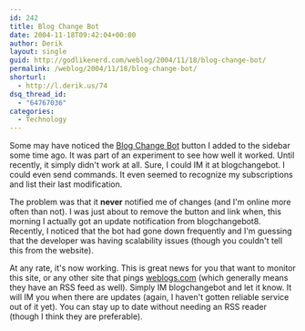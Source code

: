 ```yaml
---
id: 242
title: Blog Change Bot
date: 2004-11-18T09:42:04+00:00
author: Derik
layout: single
guid: http://godlikenerd.com/weblog/2004/11/18/blog-change-bot/
permalink: /weblog/2004/11/18/blog-change-bot/
shorturl:
  - http://l.derik.us/74
dsq_thread_id:
  - "64767036"
categories:
  - Technology
---
```

Some may have noticed the [Blog Change Bot](http://www.neuronwave.com/bcb/) button I added to the sidebar some time ago. It was part of an experiment to see how well it worked. Until recently, it simply didn't work at all. Sure, I could IM it at blogchangebot. I could even send commands. It even seemed to recognize my subscriptions and list their last modification.

The problem was that it **never** notified me of changes (and I'm online more often than not). I was just about to remove the button and link when, this morning I actually got an update notification from blogchangebot8. Recently, I noticed that the bot had gone down frequently and I'm guessing that the developer was having scalability issues (though you couldn't tell this from the website).

At any rate, it's now working. This is great news for you that want to monitor this site, or any other site that pings [weblogs.com](http://www.weblogs.com) (which generally means they have an RSS feed as well). Simply IM blogchangebot and let it know. It will IM you when there are updates (again, I haven't gotten reliable service out of it yet). You can stay up to date without needing an RSS reader (though I think they are preferable).
